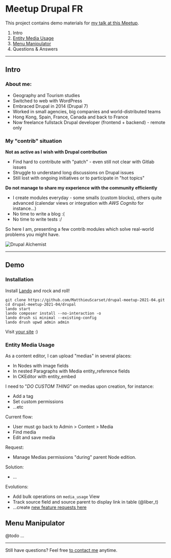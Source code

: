 # Meetup Drupal FR

This project contains demo materials for [my talk at this Meetup](https://www.meetup.com/drupal-france-francophonie/events/277241567/).

1. Intro
2. [Entity Media Usage](https://www.drupal.org/project/entity_media_usage)
3. [Menu Manipulator](https://www.drupal.org/project/menu_manipulator)
4. Questions & Answers

---

## Intro

### About me: 
- Geography and Tourism studies
- Switched to web with WordPress
- Embraced Drupal in 2014 (Drupal 7)
- Worked in small agencies, big companies and world-distributed teams
- Hong Kong, Spain, France, Canada and back to France
- Now freelance fullstack Drupal developer (frontend + backend) - remote only

### My "contrib" situation

**Not as active as I wish with Drupal contribution**
- Find hard to contribute with "patch" - even still not clear with Gitlab issues
- Struggle to understand long discussions on Drupal issues
- Still lost with ongoing initiatives or to participate in "hot topics"

**Do not manage to share my experience with the community efficiently**
- I create modules everyday - some smalls (custom blocks), others quite advanced (calendar views or integration with *AWS Cognito* for instance...)
- No time to write a blog :(
- No time to write tests :/

So here I am, presenting a few contrib modules which solve real-world problems you might have.

![Drupal Alchemist](https://matthieuscarset.com/drupal_meetup_alchemist.jpg)

---

## Demo

### Installation

Install [Lando](https://docs.lando.dev/basics/installation.html) and rock and roll!

```
git clone https://github.com/MatthieuScarset/drupal-meetup-2021-04.git
cd drupal-meetup-2021-04/drupal
lando start
lando composer install --no-interaction -o
lando drush si minimal --existing-config
lando drush upwd admin admin
```

Visit [your site](https://drupal-meetup.lndo.site) :)

### Entity Media Usage

As a content editor, I can upload "medias" in several places:
- In Nodes with image fields
- In nested Paragraphs with Media entity_reference fields
- In CKEditor with entity_embed

I need to "*DO CUSTOM THING*" on medias upon creation, for instance:
- Add a tag
- Set custom permissions
- ...etc

Current flow:
- User must go back to Admin > Content > Media
- Find media
- Edit and save media
  
Request:
- Manage Medias permissions "during" parent Node edition.

Solution:
- ...

Evolutions:
- Add bulk operations on `media_usage` View
- Track source field and source parent to display link in table (@liber_t)
- ...create [new feature requests here](https://www.drupal.org/project/issues/entity_media_usage?categories=All)

## Menu Manipulator

@todo ...

---

Still have questions? Feel free [to contact me](https://matthieuscarset.com) anytime.

